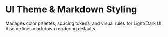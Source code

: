 # UI Theme & Markdown Styling

Manages color palettes, spacing tokens, and visual rules for Light/Dark UI. Also defines markdown rendering defaults.
